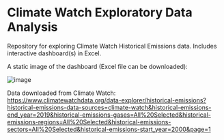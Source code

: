 # Climate Watch Exploratory Data Analysis
Repository for exploring Climate Watch Historical Emissions data. Includes interactive dashboard(s) in Excel.

A static image of the dashboard (Excel file can be downloaded):

![image](https://user-images.githubusercontent.com/102127193/230810092-58c81203-b8fe-45e1-ab7b-bac44372a8b1.png)

Data downloaded from Climate Watch: https://www.climatewatchdata.org/data-explorer/historical-emissions?historical-emissions-data-sources=climate-watch&historical-emissions-end_year=2019&historical-emissions-gases=All%20Selected&historical-emissions-regions=All%20Selected&historical-emissions-sectors=All%20Selected&historical-emissions-start_year=2000&page=1
